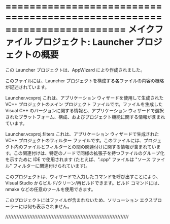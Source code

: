 ========================================================================
    メイクファイル プロジェクト: Launcher プロジェクトの概要
========================================================================

この Launcher プロジェクトは、AppWizard により作成されました。

このファイルには、Launcher プロジェクトを構成する各ファイルの内容の概略が記述されています。


Launcher.vcxproj
    これは、アプリケーション ウィザードを使用して生成された VC++ プロジェクトのメイン プロジェクト ファイルです。ファイルを生成した Visual C++ のバージョンに関する情報と、アプリケーション ウィザードで選択されたプラットフォーム、構成、およびプロジェクト機能に関する情報が含まれています。

Launcher.vcxproj.filters
    これは、アプリケーション ウィザードで生成された VC++ プロジェクトのフィルター ファイルです。このファイルには、プロジェクト内のファイルとフィルターとの間の関連付けに関する情報が含まれています。この関連付けは、特定のノードで同様の拡張子を持つファイルのグループ化を示すために IDE で使用されます (たとえば、".cpp" ファイルは "ソース ファイル" フィルターに関連付けられています)。

このプロジェクトは、ウィザードで入力したコマンドを呼び出すことにより、Visual Studio からビルド/クリーン/再ビルドできます。ビルド コマンドには、nmake などの任意のツールを使用できます。

このプロジェクトにはファイルが含まれないため、ソリューション エクスプローラーには何も表示されません。

/////////////////////////////////////////////////////////////////////////////
